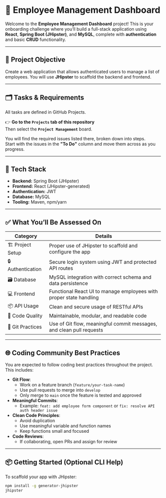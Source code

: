 # 🚀 Employee Management Dashboard

Welcome to the **Employee Management Dashboard** project! This is your onboarding challenge where you’ll build a full-stack application using **React**, **Spring Boot (JHipster)**, and **MySQL**, complete with **authentication** and basic **CRUD** functionality.

---

## 📝 Project Objective

Create a web application that allows authenticated users to manage a list of employees. You will use **JHipster** to scaffold the backend and frontend.

---

## 🗂 Tasks & Requirements

All tasks are defined in GitHub Projects.

👉 **Go to the `Projects` tab of this repository**  
Then select the **`Project Management`** board.

You will find the required issues listed there, broken down into steps.  
Start with the issues in the **"To Do"** column and move them across as you progress.

---

## 🧰 Tech Stack

- **Backend:** Spring Boot (JHipster)
- **Frontend:** React (JHipster-generated)
- **Authentication:** JWT
- **Database:** MySQL
- **Tooling:** Maven, npm/yarn

---

## ✅ What You’ll Be Assessed On

| Category        | Details                                                                 |
|----------------|-------------------------------------------------------------------------|
| 🏗 Project Setup | Proper use of JHipster to scaffold and configure the app               |
| 🔒 Authentication | Secure login system using JWT and protected API routes                  |
| 🗃 Database       | MySQL integration with correct schema and data persistence              |
| 💻 Frontend       | Functional React UI to manage employees with proper state handling     |
| 📦 API Usage      | Clean and secure usage of RESTful APIs                                 |
| 🧼 Code Quality   | Maintainable, modular, and readable code                               |
| 🔁 Git Practices  | Use of Git flow, meaningful commit messages, and clean pull requests   |

---

## 🌐 Coding Community Best Practices

You are expected to follow coding best practices throughout the project. This includes:

- **Git Flow**:
  - Work on a feature branch (`feature/your-task-name`)
  - Use pull requests to merge into `develop`
  - Only merge to `main` once the feature is tested and approved
- **Meaningful Commits**:
  - Example: `feat: add employee form component` or `fix: resolve API auth header issue`
- **Clean Code Principles**:
  - Avoid duplication
  - Use meaningful variable and function names
  - Keep functions small and focused
- **Code Reviews**:
  - If collaborating, open PRs and assign for review

---

## 📦 Getting Started (Optional CLI Help)

To scaffold your app with JHipster:
```bash
npm install -g generator-jhipster
jhipster

